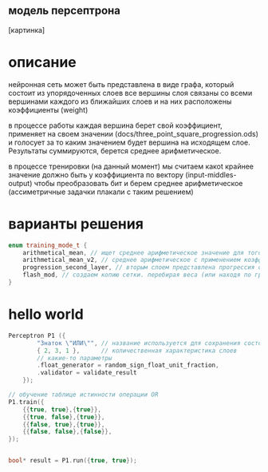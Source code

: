 ## модель персептрона

[картинка]

# описание

нейронная сеть может быть представлена в виде графа, который состоит из упорядоченных слоев
все вершины слоя связаны со всеми вершинами каждого из ближайших слоев и на них расположены коэффициенты (weight)

в процессе работы каждая вершина берет свой коэффициент, применяет на своем значении (docs/three_point_square_progression.ods) и голосует за то каким значением будет вершина на исходящем слое. Результаты суммируются, берется среднее арифметическое.

в процессе тренировки (на данный момент) мы считаем какоt крайнее значение должно быть у коэффициента по вектору (input-middles-output) чтобы преобразовать бит и берем среднее арифметическое (ассиметричные задачки плакали с таким решением)

# варианты решения

```C++
enum training_mode_t {
    arithmetical_mean, // ищет среднее арифметическое значение для того чтобы задать нужный коэффициент КАЖДОМУ прошедшему нейрону в равной степени
    arithmetical_mean_v2, // среднее арифметическое с применением коэффициента близости к стороне входящей\исходящей вершины
    progression_second_layer, // вторым слоем представлена прогрессия от минимума до максимума (и чтото не так по краям)
    flash_mod, // создаем копию сетки. перебирая веса (или находя по градиентным функциям всяким) устанавливаем самые подходящие состояния, потом сравниваем их по очереди с оригиналом и выбираем вариант по пути наименьшей разницы. находим среднее или пересчитываем все с другой отправной точки 
}

```

# hello world

```C++
Perceptron P1 ({
        "Знаток \"ИЛИ\"", // название используется для сохранения состояния в файл
        { 2, 3, 1 },      // количественная характеристика слоев
        // какие-то параметры
        .float_generator = random_sign_float_unit_fraction,
        .validator = validate_result
    });

// обучение таблице истинности операции OR
P1.train({
    {{true, true},{true}},
    {{true, false},{true}},
    {{false, true},{true}},
    {{false, false},{false}},
});


bool* result = P1.run({true, true});
```
